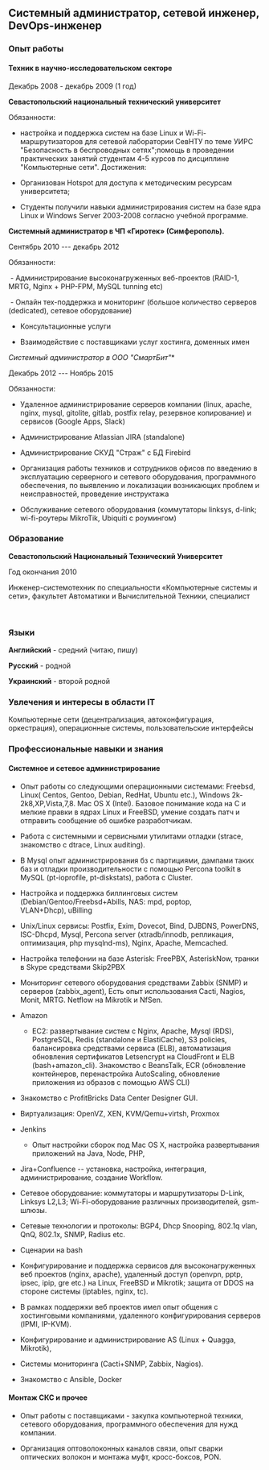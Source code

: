 ## Системный администратор, сетевой инженер, DevOps-инженер

### Опыт работы

#### Техник в научно-исследовательском секторе

Декабрь 2008 - декабрь 2009 (1 год)

**Севастопольский национальный технический университет**

Обязанности:

-  настройка и поддержка систем на базе Linux и Wi-Fi-маршрутизаторов для сетевой лаборатории СевНТУ по теме УИРС "Безопасность в беспроводных сетях";помощь в проведении практических занятий студентам 4-5 курсов по дисциплине "Компьютерные сети". Достижения:

-  Организован Hotspot для доступа к методическим ресурсам университета;

-  Cтуденты получили навыки администрирования систем на базе ядра Linux и Windows Server 2003-2008 согласно учебной программе.

**Системный администратор в ЧП «Гиротек» (Симферополь).**

Сентябрь 2010 --- декабрь 2012

Обязанности:

 - Администрирование высоконагруженных веб-проектов (RAID-1, MRTG, Nginx + PHP-FPM, MySQL tunning etc)

 - Онлайн тех-поддержка и мониторинг (большое количество серверов (dedicated), сетевое оборудование)

- Консультационные услуги

- Взаимодействие с поставщиками услуг хостинга, доменных имен

**Системный администратор в ООО* "*СмартБит*"**

Декабрь 2012 --- Ноябрь 2015

Обязанности: 

- Удаленное администрирование серверов компании (linux, apache, nginx, mysql, gitolite, gitlab, postfix relay, резервное копирование) и сервисов (Google Apps, Slack)

- Администрирование Atlassian JIRA (standalone)

- Администрирование СКУД "Страж" с БД Firebird

- Организация работы техников и сотрудников офисов по введению в эксплуатацию серверного и сетевого оборудования, программного обеспечения, по выявлению и локализации возникающих проблем и неисправностей, проведение инструктажа

- Обслуживание сетевого оборудования (коммутаторы linksys, d-link; wi-fi-роутеры MikroTik, Ubiquiti с роумингом)

### Образование

**Севастопольский Национальный Технический Университет**

Год окончания 2010 

Инженер-системотехник по специальности «Компьютерные системы и сети», факультет Автоматики и Вычислительной Техники, специалист

 
### Языки

**Английский** - средний (читаю, пишу)

**Русский** - родной 

**Украинский** - второй родной


### Увлечения и интересы в области IT

Компьютерные сети (децентрализация, автоконфигурация, оркестрация), операционные системы, пользовательские интерфейсы

### Профессиональные навыки и знания

#### Системное и сетевое администрирование

-  Опыт работы со следующими операционными системами: Freebsd, Linux( Centos, Gentoo, Debian, RedHat, Ubuntu etc.), Windows 2k-2k8,XP,Vista,7,8. Mac OS X (Intel). Базовое понимание кода на C и мелкие правки в ядрах Linux и FreeBSD, умение создать патч и отправить сообщение об ошибке разработчикам. 

- Работа с системными и сервисными утилитами отладки (strace, знакомство с dtrace, Linux auditing). 

- В Mysql опыт администрирования бз с партициями, дампами таких баз и отладки производительности с помощью Percona toolkit в MySQL (pt-ioprofile, pt-diskstats), работа с Cluster.

-  Настройка и поддержка биллинговых систем (Debian/Gentoo/Freebsd+Abills, NAS: mpd, poptop, VLAN+Dhcp), uBilling

- Unix/Linux сервисы: Postfix, Exim, Dovecot, Bind, DJBDNS, PowerDNS, ISC-Dhcpd, Mysql, Percona server (xtradb/innodb, репликация, оптимизация, php mysqlnd-ms), Nginx, Apache, Memcached. 

- Настройка телефонии на базе Asterisk: FreePBX, AsteriskNow, транки в Skype средствами Skip2PBX

- Мониторинг сетевого оборудования средствами Zabbix (SNMP) и серверов (zabbix_agent), Есть опыт использования Cacti, Nagios, Monit, MRTG. Netflow на Mikrotik и NfSen.

- Amazon
  - EC2: развертывание систем с Nginx, Apache, Mysql (RDS), PostgreSQL, Redis (standalone и ElastiCache), S3 policies, балансировка средствами сервиса (ELB), автоматизация обновления сертификатов Letsencrypt на CloudFront и ELB (bash+amazon_cli). Знакомство с BeansTalk, ECR (обновление контейнеров, перенастройка AutoScaling, обновление приложения из образов с помощью AWS CLI)

- Знакомство с ProfitBricks Data Center Designer GUI.

- Виртуализация: OpenVZ, XEN, KVM/Qemu+virtsh, Proxmox

- Jenkins
  - Опыт настройки сборок под Mac OS X, настройка развертывания приложений на Java, Node, PHP,  

- Jira+Confluence -- установка, настройка, интеграция, администрирование, создание Workflow. 

-  Сетевое оборудование: коммутаторы и маршрутизаторы D-Link, Linksys L2,L3; Wi-Fi-оборудование различных производителей, gsm-шлюзы.  

-  Сетевые технологии и протоколы: BGP4, Dhcp Snooping, 802.1q vlan, QnQ, 802.1x, SNMP, Radius etc.

-  Сценарии на bash

-  Конфигурирование и поддержка сервисов для высоконагруженных веб проектов (nginx, apache), удаленный доступ (openvpn, pptp, ipsec, ipip, gre etc.) на Linux, FreeBSD и Mikrotik; защита от DDOS на стороне системы (iptables, nginx, tc).

-  В рамках поддержки веб проектов имел опыт общения с хостинговыми компаниями, удаленного конфигурирования серверов (IPMI, IP-KVM).

-  Конфигурирование и администрирование AS (Linux + Quagga, Mikrotik),

-  Системы мониторинга (Cacti+SNMP, Zabbix, Nagios).

-  Знакомство с Ansible, Docker

#### Монтаж СКС и прочее

-  Опыт работы с поставщиками - закупка компьютерной техники, сетевого оборудования, программного обеспечения для нужд компании.

-  Организация оптоволоконных каналов связи, опыт сварки оптических волокон и монтажа муфт, кросс-боксов, PON.
